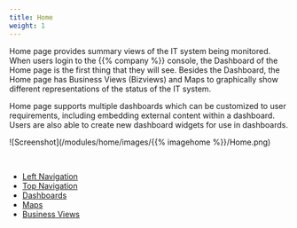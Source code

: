 ```yaml
---
title: Home
weight: 1
---
```


Home page provides summary views of the IT system being monitored. When users login to the {{% company %}} console, the Dashboard of the Home page is the first thing that they will see. Besides the Dashboard, the Home page has Business Views (Bizviews) and Maps to graphically show different representations of the status of the IT system. 

Home page supports multiple dashboards which can be customized to user requirements, including embedding external content within a dashboard. Users are also able to create new dashboard widgets for use in dashboards.


![Screenshot](/modules/home/images/{{% imagehome %}}/Home.png)

&nbsp;

* <a href="/modules/home/leftnavbar">Left Navigation</a>
* <a href="/modules/home/topnavbar">Top Navigation</a>
* <a href="/modules/home/dashboards">Dashboards</a>
* <a href="/modules/home/maps">Maps</a>
* <a href="/modules/home/business_views">Business Views</a>


